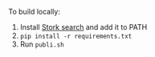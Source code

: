 To build locally:

1. Install [Stork search](https://stork-search.net/docs/install) and add it to PATH
2. `pip install -r requirements.txt`
3. Run `publi.sh`
